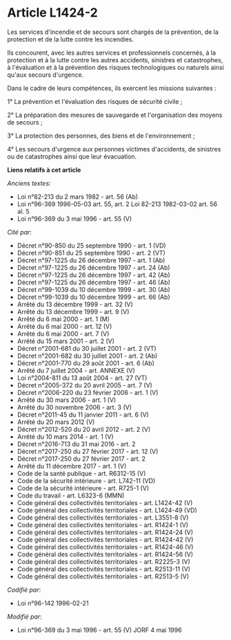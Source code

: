 # Article L1424-2

Les services d'incendie et de secours sont chargés de la prévention, de la protection et de la lutte contre les incendies.

Ils concourent, avec les autres services et professionnels concernés, à la protection et à la lutte contre les autres
accidents, sinistres et catastrophes, à l'évaluation et à la prévention des risques technologiques ou naturels ainsi qu'aux
secours d'urgence.

Dans le cadre de leurs compétences, ils exercent les missions suivantes :

1° La prévention et l'évaluation des risques de sécurité civile ;

2° La préparation des mesures de sauvegarde et l'organisation des moyens de secours ;

3° La protection des personnes, des biens et de l'environnement ;

4° Les secours d'urgence aux personnes victimes d'accidents, de sinistres ou de catastrophes ainsi que leur évacuation.

**Liens relatifs à cet article**

_Anciens textes_:

  - Loi n°82-213 du 2 mars 1982 - art. 56 (Ab)
  - Loi n°96-369 1996-05-03 art. 55, art. 2 Loi 82-213 1982-03-02 art. 56 al. 5
  - Loi n°96-369 du 3 mai 1996 - art. 55 (V)

_Cité par_:

  - Décret n°90-850 du 25 septembre 1990 - art. 1 (VD)
  - Décret n°90-851 du 25 septembre 1990 - art. 2 (VT)
  - Décret n°97-1225 du 26 décembre 1997 - art. 1 (Ab)
  - Décret n°97-1225 du 26 décembre 1997 - art. 24 (Ab)
  - Décret n°97-1225 du 26 décembre 1997 - art. 42 (Ab)
  - Décret n°97-1225 du 26 décembre 1997 - art. 46 (Ab)
  - Décret n°99-1039 du 10 décembre 1999 - art. 30 (Ab)
  - Décret n°99-1039 du 10 décembre 1999 - art. 66 (Ab)
  - Arrêté du 13 décembre 1999 - art. 32 (V)
  - Arrêté du 13 décembre 1999 - art. 9 (V)
  - Arrêté du 6 mai 2000 - art. 1 (M)
  - Arrêté du 6 mai 2000 - art. 12 (V)
  - Arrêté du 6 mai 2000 - art. 7 (V)
  - Arrêté du 15 mars 2001 - art. 2 (V)
  - Décret n°2001-681 du 30 juillet 2001 - art. 2 (VT)
  - Décret n°2001-682 du 30 juillet 2001 - art. 2 (Ab)
  - Décret n°2001-770 du 29 août 2001 - art. 6 (Ab)
  - Arrêté du 7 juillet 2004 - art. ANNEXE (V)
  - Loi n°2004-811 du 13 août 2004 - art. 27 (VT)
  - Décret n°2005-372 du 20 avril 2005 - art. 7 (V)
  - Décret n°2006-220 du 23 février 2006 - art. 1 (V)
  - Arrêté du 30 mars 2006 - art. 1 (V)
  - Arrêté du 30 novembre 2006 - art. 3 (V)
  - Décret n°2011-45 du 11 janvier 2011 - art. 6 (V)
  - Arrêté du 20 mars 2012 (V)
  - Décret n°2012-520 du 20 avril 2012 - art. 2 (V)
  - Arrêté du 10 mars 2014 - art. 1 (V)
  - Décret n°2016-713 du 31 mai 2016 - art. 2
  - Décret n°2017-250 du 27 février 2017 - art. 12 (V)
  - Décret n°2017-250 du 27 février 2017 - art. 2
  - Arrêté du 11 décembre 2017 - art. 1 (V)
  - Code de la santé publique - art. R6312-15 (V)
  - Code de la sécurité intérieure - art. L742-11 (VD)
  - Code de la sécurité intérieure - art. R725-1 (V)
  - Code du travail - art. L6323-6 (MMN)
  - Code général des collectivités territoriales - art. L1424-42 (V)
  - Code général des collectivités territoriales - art. L1424-49 (VD)
  - Code général des collectivités territoriales - art. L3551-8 (V)
  - Code général des collectivités territoriales - art. R1424-1 (V)
  - Code général des collectivités territoriales - art. R1424-24 (V)
  - Code général des collectivités territoriales - art. R1424-42 (V)
  - Code général des collectivités territoriales - art. R1424-46 (V)
  - Code général des collectivités territoriales - art. R1424-56 (V)
  - Code général des collectivités territoriales - art. R2225-3 (V)
  - Code général des collectivités territoriales - art. R2513-11 (V)
  - Code général des collectivités territoriales - art. R2513-5 (V)

_Codifié par_:

  - Loi n°96-142 1996-02-21

_Modifié par_:

  - Loi n°96-369 du 3 mai 1996 - art. 55 (V) JORF 4 mai 1996
